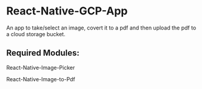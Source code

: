 # React-Native-GCP-App

An app to take/select an image, covert it to a pdf and then upload the pdf to a cloud storage bucket.

## Required Modules:
React-Native-Image-Picker 

React-Native-Image-to-Pdf

